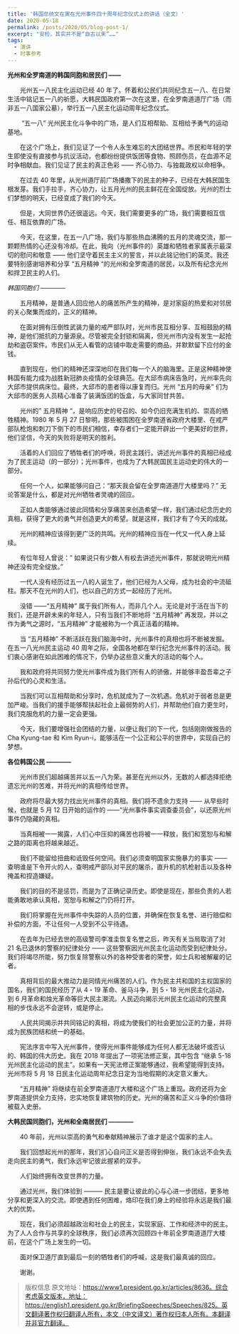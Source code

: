```yaml
---
title: '韩国总统文在寅在光州事件四十周年纪念仪式上的讲话（全文）'
date: 2020-05-18
permalink: /posts/2020/05/blog-post-1/
excerpt: "安检，其实并不是“自古以来”……"
tags:
  - 演讲
  - 时事参考
---
```


**光州和全罗南道的韩国同胞和居民们 ——**

　　光州五一八民主化运动已经 40 年了。怀着和公民们共同纪念五一八、在日常生活中铭记五一八的祈愿，大韩民国政府第一次在这里，在全罗南道道厅广场（而非五一八国家公墓），举行五一八民主化运动周年纪念仪式。

　　 “五一八” 光州民主化斗争中的广场，是人们互相帮助、互相给予勇气的运动基地。

　　在这个广场上，我们见证了一个令人永生难忘的大团结世界。市民和年轻的学生即使没有直接参与抗议活动，也都纷纷提供饭团等食物、照顾伤员，在血源不足时争相献血。我们见证了民主的真正色彩 —— 齐心协力、与独裁政权以命相争。

　　在过去 40 年里，从光州道厅前广场播撒下的民主的种子，已经在大韩民国生根发芽。我们手拉手，齐心协力，让五月光州的民主鲜花在全国绽放。光州的烈士们梦想的明天，已经变成了我们的今天。

　　但是，大同世界仍还很遥远。今天，我们需要更多的广场，我们需要相互信任、相互依靠的广场。

　　今天，在这里，在五一八广场，我们与那些热血沸腾的五月的灵魂交流，那一颗颗热情的心还没有冷却。在此，我向（光州事件的）英雄和牺牲者家属表示最深切的慰问和敬意 —— 他们坚守着民主主义的誓言，并以此铭记他们的英灵。我还要特别感谢培养和分享 “五月精神 “的光州和全罗南道的居民，以及所有纪念光州和捍卫民主的人们。

*韩国同胞们 ————*

　　五月精神，是普通人回应他人的痛苦所产生的精神，是对家庭的热爱和对邻居的关心聚集而成的，正义的精神。

　　在面对拥有压倒性武装力量的戒严部队时，光州市民互相分享、互相鼓励的精神，是他们抵抗的力量源泉。尽管被完全封锁和隔离，但光州市内没有发生一起抢劫和盗窃案件。市民们从无人看管的店铺中取走需要的商品，并默默留下应付的金钱。

　　直到现在，他们的精神还深深地印在我们每一个人的脑海里。正是这种精神使韩国有能力成为战胜新冠肺炎疫情的全球典范。在大邱市病床告急时，光州率先向大邱市提供病床位。最终，大邱市的患者得以康复而归。光州 “五月的母亲” 们为大邱市的医务人员精心准备了装满饭团的饭盒，与大家同甘共苦。

　　光州的” 五月精神 “，是响应历史的号召的、如今仍旧充满生机的、崇高的牺牲精神。1980 年 5 月 27 日黎明，那些被围困在全罗南道省政府大楼里、在戒严部队枪炮和刺刀下倒下的市民们相信，幸存者们一定能开辟出一个更美好的世界，他们坚信，今天的失败将是明天的胜利。

　　活着的人们回应了牺牲者们的呼唤，将民主践行。讲述光州事件的真相已经成为了民主运动（的一部分）；光州事件，也成为了大韩民国民主运动史的伟大的一部分。

　　任何一个人，如果能够问自己：“那天我会留在全罗南道道厅大楼里吗？” 无论答案是什么，都是对光州牺牲者灵魂的回应。

　　正如人类能够通过彼此同情和分享痛苦来创造希望一样，我们通过纪念历史的真相，获得了更大的勇气并创造更大的希望。就是这样，我们才有了今天的成就。

　　光州的精神应该得到更广泛的共鸣。光州的精神应当在一代又一代人身上延续。

　　有位年轻人曾说：” 如果说只有少数人有权去讲述光州事件，那就说明光州精神还没有完全绽放。”

　　一代人没有经历过五一八的人诞生了，他们已经为人父母，成为社会的中流砥柱。那天不在光州的人们，也以自己的方式一起经历了光州。

　　没错 ——“五月精神” 属于我们所有人，而非几个人。无论是对于活在当下的我们，还是开辟未来的年轻人，只有当我们不断地将 “五月精神” 再发现，并以之作为勇气之源时，“五月精神” 才能被称为一个真正活着的精神。

　　当 “五月精神” 不断活跃在我们脑海中时，光州事件的真相也将不断被发掘。在五一八光州民主运动 40 周年之际，全国各地都在举行纪念光州事件的活动。我们衷心感谢在如此困难的情况下，仍举办这些意义重大的活动的每个人。

　　我和政府将共同努力使光州事件成为我们所有人的骄傲，并能够丰盈吾辈之子孙后代的心灵和生活。

　　当我们可以互相帮助和分享时，危机就成为了一次机遇。危机对于弱者总是更加严峻。当我们的援手能够帮扶起社会上最弱势的人们，并帮助他们自力更生时，我们克服危机的力量一定会更强。

　　今天，我们要增强社会团结的力量，以便让我们的下一代，包括刚刚做报告的 Cha Kyung-tae 和 Kim Ryun-i，能够活在一个公正和公平的世界中，实现自己的梦想。

**各位韩国公民 ————**

　　光州市民们超越痛苦并以五一八为荣。甚至在光州以外，无数的人都选择拒绝遗忘光州的苦难，并将光州的真相传给世界。

　　政府将尽最大努力找出光州事件的真相。我们将不遗余力支持 —— 从早些时候，也就是 5 月 12 日开始的运作的 ——“光州事件事实调查委员会”，以还原光州事件仍隐藏的真相。

　　当真相被一一揭露，人们心中压抑的痛苦也将被一一释放，我们和宽恕与和解之路的距离也将越来越近。

　　我们不能留给扭曲和诋毁任何空间。我们必须查明国家实施暴力的事实 —— 查明谁是下令开火的人，查明戒严部队对平民的屠杀，直升机的机枪射击以及各种掩盖和捏造嫌疑。

　　我们的目的不是惩罚，而是为了正确记录历史。即使是现在，那些负责的人若能勇敢地承认真相，宽恕与和解之门仍将打开。

　　我们将掌握在光州事件中失踪的人员的位置，并确保在恢复名誉、进行赔偿和补偿的方面，不让任何一人受到不公平待遇。

　　在去年为已经去世的高级警司李准圭恢复名誉之后，昨天有关当局取消了对 21 名已退休的警察的纪律处分 —— 这些警察因光州民主化运动而受到纪律处分。我们将竭尽所能，努力恢复除警察以外的各种受害者的荣誉，如士兵和被解雇的记者。

　　真相背后的最大推动力是同情光州痛苦的人们。作为民主共和国的主权国家的国名，我们的国民经历了从 4・19 革命、釜马斗争，到 5・18 光州民主化运动，到 6 月革命和烛光革命等巨大民主潮流。人民迈向揭示光州民主化运动的完整真相的步伐永远不会逆转，或是停止。

　　人民共同揭示并共同铭记的真相，将成为使我们的社会更加公正的力量，并将成为民族团结和统一的基础。

　　宪法序言中写入光州事件，使得光州事件能够成为任何人都无法破坏或否认的、韩国的伟大历史。我在 2018 年提出了一项宪法修正案，其中包含 “继承 5-18 光州民主化运动的民主”。如果有一天宪法修正案能够通过，我希望能得到支持。光州市将 5 月 18 日民主化运动周年纪念日定为当地假期的决定意义重大。

　　“五月精神” 将继续在前全罗南道道厅大楼和这个广场上重现。政府还将为全罗南道提供全力支持，忠实地恢复建筑物的历史。光州的痛苦和正义斗争的价值将被载入史册。

**大韩民国同胞们，光州和全南居民们 ————**

　　40 年前，光州以崇高的勇气和奉献精神展示了谁才是这个国家的主人。

　　我们回想起光州的那年，我们扪心自问正义是否得到伸张，我们永远不会失去走向民主的勇气，我们永远牢记彼此握紧的双手。

　　人们始终拥有改变世界的力量。

　　通过光州，我们体验到 ——— 民主是要让彼此的心与心进一步团结，更多地分享和更深入的交流。即使遇到任何困难，烙印在我们身上的经验将永远是我们最大的优势。

　　现在，我们必须超越政治和社会上的民主，实现家庭、工作和经济中的民主。为了人人合作与共享的全球秩序，我们必须再次回顾四十年前全罗南道道厅大楼前，在这个广场上发生的一切。

　　面对保卫道厅直到最后一刻的牺牲者们的呼喊，这是我们最真诚的回应。

　　谢谢。

>版权信息
>原文地址：https://www1.president.go.kr/articles/8636。综合考虑英文版本，地址：https://english1.president.go.kr/BriefingSpeeches/Speeches/825。英文翻译著作权归翻译人所有，本文（中文译文）著作权归本人所有。本翻译并非官方翻译。
